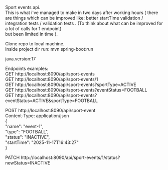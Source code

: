 Sport events api.<br/>
 This is what i've managed to make in two days after working hours ( there are things which can be improved like: better startTime validation / integration tests / validation tests . (To think about what can be improved for a lot of calls for 1 endpoint) <br/>
but been limited in time ).

Clone repo to local machine.<br/>
Inside project dir run:
mvn spring-boot:run

java.version:17

Endpoints examples:<br/>
GET http://localhost:8090/api/sport-events<br/>
GET http://localhost:8090/api/sport-events/1<br/>
GET http://localhost:8090/api/sport-events?sportType=ACTIVE<br/>
GET http://localhost:8090/api/sport-events?eventStatus=FOOTBALL<br/>
GET http://localhost:8090/api/sport-events?eventStatus=ACTIVE&sportType=FOOTBALL<br/>

POST http://localhost:8090/api/sport-event<br/>
Content-Type: application/json<br/>
  {<br/>
    "name": "event-1",<br/>
    "type": "FOOTBALL",<br/>
    "status": "INACTIVE",<br/>
    "startTime": "2025-11-17T16:43:27"<br/>
  }

PATCH http://localhost:8090/api/sport-events/1/status?newStatus=INACTIVE

